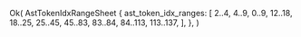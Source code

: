 Ok(
    AstTokenIdxRangeSheet {
        ast_token_idx_ranges: [
            2..4,
            4..9,
            0..9,
            12..18,
            18..25,
            25..45,
            45..83,
            83..84,
            84..113,
            113..137,
        ],
    },
)